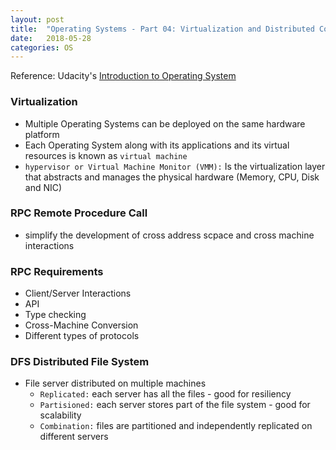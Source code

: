 ```yaml
---
layout: post
title:  "Operating Systems - Part 04: Virtualization and Distributed Computing"
date:   2018-05-28
categories: OS
---
```


Reference: Udacity's [Introduction to Operating System](https://classroom.udacity.com/courses/ud923)


### Virtualization
* Multiple Operating Systems can be deployed on the same hardware platform
* Each Operating System along with its applications and its virtual resources is known as `virtual machine`
* `hypervisor or Virtual Machine Monitor (VMM):` Is the virtualization layer that abstracts and manages the physical hardware (Memory, CPU, Disk and NIC)

### RPC Remote Procedure Call
* simplify the development of cross address scpace and cross machine interactions

### RPC Requirements
* Client/Server Interactions
* API
* Type checking
* Cross-Machine Conversion
* Different types of protocols

### DFS Distributed File System
* File server distributed on multiple machines
    * `Replicated:` each server has all the files - good for resiliency
    * `Partisioned:` each server stores part of the file system - good for scalability
    * `Combination:` files are partitioned and independently replicated on different servers
    

    